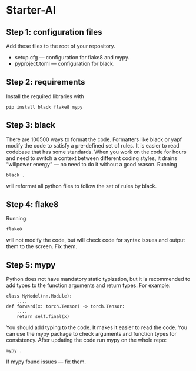 # Starter-AI
## Step 1: configuration files
Add these files to the root of your repository.
- setup.cfg — configuration for flake8 and mypy.
- pyproject.toml — configuration for black.

## Step 2: requirements
Install the required libraries with
```
pip install black flake8 mypy
```

## Step 3: black
There are 100500 ways to format the code. Formatters like black or yapf modify the code to satisfy a pre-defined set of rules.
It is easier to read codebase that has some standards. When you work on the code for hours and need to switch a context between different coding styles, it drains “willpower energy” — no need to do it without a good reason.
Running
```
black .
```
will reformat all python files to follow the set of rules by black.

## Step 4: flake8
Running
```
flake8
```
will not modify the code, but will check code for syntax issues and output them to the screen.
Fix them.

## Step 5: mypy
Python does not have mandatory static typization, but it is recommended to add types to the function arguments and return types.
For example:
```
class MyModel(nn.Module):
    ....
def forward(x: torch.Tensor) -> torch.Tensor:
    ....
    return self.final(x)
```
You should add typing to the code. It makes it easier to read the code.
You can use the mypy package to check arguments and function types for consistency.
After updating the code run mypy on the whole repo:
```
mypy .
```
If mypy found issues — fix them.
